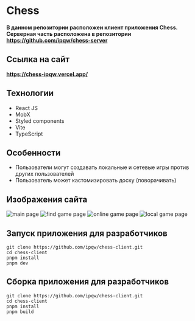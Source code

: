 # Chess
**В данном репозитории расположен клиент приложения Chess. 
Серверная часть расположена в репозитории https://github.com/ipqw/chess-server**

## Ссылка на сайт
**https://chess-ipqw.vercel.app/**

## Технологии
 - React JS
 - MobX
 - Styled components
 - Vite
 - TypeScript

## Особенности
 - Пользователи могут создавать локальные и сетевые игры против других пользователей
 - Пользователь может кастомизировать доску (поворачивать)

## Изображения сайта
![main page](src/assets/screenshots/mainPage.jpg "Main page")
![find game page](src/assets/screenshots/findGamePage.jpg "Find game page")
![online game page](src/assets/screenshots/onlineGamePage.jpg "Online game page")
![local game page](src/assets/screenshots/localGamePage.jpg "Local game page")


## Запуск приложения для разработчиков
```
git clone https://github.com/ipqw/chess-client.git
cd chess-client
pnpm install
pnpm dev
```

## Сборка приложения для разработчиков
```
git clone https://github.com/ipqw/chess-client.git
cd chess-client
pnpm install
pnpm build
```
